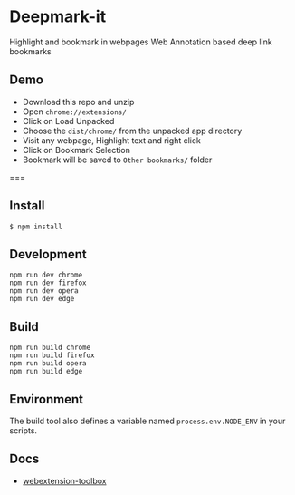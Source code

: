 # Deepmark-it

Highlight and bookmark in webpages
Web Annotation based deep link bookmarks

## Demo
- Download this repo and unzip
- Open `chrome://extensions/`
- Click on Load Unpacked
- Choose the `dist/chrome/` from the unpacked app directory
- Visit any webpage, Highlight text and right click
- Click on Bookmark Selection 
- Bookmark will be saved to `Other bookmarks/` folder

===

## Install

	$ npm install

## Development

    npm run dev chrome
    npm run dev firefox
    npm run dev opera
    npm run dev edge

## Build

    npm run build chrome
    npm run build firefox
    npm run build opera
    npm run build edge

## Environment

The build tool also defines a variable named `process.env.NODE_ENV` in your scripts. 

## Docs

* [webextension-toolbox](https://github.com/HaNdTriX/webextension-toolbox)

